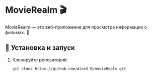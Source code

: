 # MovieRealm 🎬

MovieRealm — это веб-приложение для просмотра информации о фильмах. 🚀

## 🚀 Установка и запуск

1. Клонируйте репозиторий:
   ```sh
   git clone https://github.com/AlexV-B/movieRealm.git
